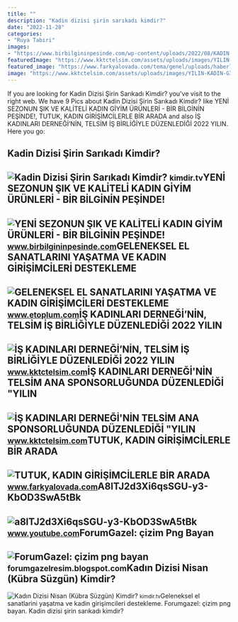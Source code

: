 ```yaml
---
title: ""
description: "Kadin dizisi şirin sarıkadı kimdir?"
date: "2022-11-28"
categories:
- "Ruya Tabiri"
images:
- "https://www.birbilgininpesinde.com/wp-content/uploads/2022/08/KADIN-ABIYE-MODELLER-I.jpg"
featuredImage: "https://www.kktctelsim.com/assets/uploads/images/YILIN-KADIN-GİRİŞİMCİLERİ.jpeg"
featured_image: "https://www.farkyalovada.com/tema/genel/uploads/haberler/KADIN-GİRİŞİMCİLER-3.jpg"
image: "https://www.kktctelsim.com/assets/uploads/images/YILIN-KADIN-GİRİŞİMCİLERİ.jpeg"
---
```


If you are looking for Kadin Dizisi Şirin Sarıkadı Kimdir? you've visit to the right web. We have 9 Pics about Kadin Dizisi Şirin Sarıkadı Kimdir? like YENİ SEZONUN ŞIK VE KALİTELİ KADIN GİYİM ÜRÜNLERİ - BİR BİLGİNİN PEŞİNDE!, TUTUK, KADIN GİRİŞİMCİLERLE BİR ARADA and also İŞ KADINLARI DERNEĞİ’NİN, TELSİM İŞ BİRLİĞİYLE DÜZENLEDİĞİ 2022 YILIN. Here you go:

Kadin Dizisi Şirin Sarıkadı Kimdir?
-----------------------------------

 ![Kadin Dizisi Şirin Sarıkadı Kimdir?](https://kimdir.tv/wp-content/uploads/2017/10/kadin-dizisi-sirin-sarikadi-kimdir.jpg) <small>kimdir.tv</small>YENİ SEZONUN ŞIK VE KALİTELİ KADIN GİYİM ÜRÜNLERİ - BİR BİLGİNİN PEŞİNDE!
-------------------------------------------------------------------------

 ![YENİ SEZONUN ŞIK VE KALİTELİ KADIN GİYİM ÜRÜNLERİ - BİR BİLGİNİN PEŞİNDE!](https://www.birbilgininpesinde.com/wp-content/uploads/2022/08/KADIN-ABIYE-MODELLER-I.jpg) <small>www.birbilgininpesinde.com</small>GELENEKSEL EL SANATLARINI YAŞATMA VE KADIN GİRİŞİMCİLERİ DESTEKLEME
-------------------------------------------------------------------

 ![GELENEKSEL EL SANATLARINI YAŞATMA VE KADIN GİRİŞİMCİLERİ DESTEKLEME](https://www.etoplum.com/img/geleneksel-el-sanatlarini-ya-atma-ve-kadin-g-r-mc-ler-destekleme-derne-.jpg) <small>www.etoplum.com</small>İŞ KADINLARI DERNEĞİ’NİN, TELSİM İŞ BİRLİĞİYLE DÜZENLEDİĞİ 2022 YILIN
---------------------------------------------------------------------

 ![İŞ KADINLARI DERNEĞİ’NİN, TELSİM İŞ BİRLİĞİYLE DÜZENLEDİĞİ 2022 YILIN](https://www.kktctelsim.com/assets/uploads/images/YILIN-KADIN-GİRİŞİMCİLERİ.jpeg) <small>www.kktctelsim.com</small>İŞ KADINLARI DERNEĞİ'NİN TELSİM ANA SPONSORLUĞUNDA DÜZENLEDİĞİ "YILIN
---------------------------------------------------------------------

 ![İŞ KADINLARI DERNEĞİ'NİN TELSİM ANA SPONSORLUĞUNDA DÜZENLEDİĞİ "YILIN](https://www.kktctelsim.com/assets/uploads/images/YILIN-KADIN-GİRİŞİMCİLERİ_220831_151213.jpg) <small>www.kktctelsim.com</small>TUTUK, KADIN GİRİŞİMCİLERLE BİR ARADA
-------------------------------------

 ![TUTUK, KADIN GİRİŞİMCİLERLE BİR ARADA](https://www.farkyalovada.com/tema/genel/uploads/haberler/KADIN-GİRİŞİMCİLER-3.jpg) <small>www.farkyalovada.com</small>A8lTJ2d3Xi6qsSGU-y3-KbOD3SwA5tBk
--------------------------------

 ![a8lTJ2d3Xi6qsSGU-y3-KbOD3SwA5tBk](https://yt3.googleusercontent.com/a8lTJ2d3Xi6qsSGU-y3-KbOD3SwA5tBk-u5wozsNUqsbP9jvxjiwAmfJ0OHokl7DkeiACPXc=s900-c-k-c0x00ffffff-no-rj) <small>www.youtube.com</small>ForumGazel: çizim Png Bayan
---------------------------

 ![ForumGazel: çizim png bayan](http://4.bp.blogspot.com/-nZAxKCPegUk/UuqHHHZTIOI/AAAAAAAAB80/D7l7Yfolw1g/s1600/130012014-forumgazel+(1).png) <small>forumgazelresim.blogspot.com</small>Kadın Dizisi Nisan (Kübra Süzgün) Kimdir?
-----------------------------------------

 ![Kadın Dizisi Nisan (Kübra Süzgün) Kimdir?](https://kimdir.tv/wp-content/uploads/2017/10/kadin-dizisi-nisan-kubra-suzgun-kimdir.jpg) <small>kimdir.tv</small>Geleneksel el sanatlarini yaşatma ve kadin gi̇ri̇şi̇mci̇leri̇ destekleme. Forumgazel: çizim png bayan. Kadin dizisi şirin sarıkadı kimdir?
